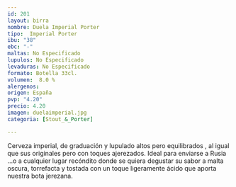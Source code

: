 ```yaml
---
id: 201
layout: birra
nombre: Duela Imperial Porter
tipo:  Imperial Porter
ibu: "38"
ebc: "-"
maltas: No Especificado
lupulos: No Especificado
levaduras: No Especificado
formato: Botella 33cl.
volumen:  8.0 %
alergenos: 
origen: España
pvp: "4.20"
precio: 4.20
imagen: duelaimperial.jpg
categoria: [Stout_&_Porter]

---
```

Cerveza imperial, de graduación y lupulado altos pero equilibrados , al igual que sus originales pero con toques ajerezados. Ideal para enviarse a Rusia …o a cualquier lugar recóndito donde se quiera degustar su sabor a malta oscura, torrefacta y tostada con un toque ligeramente ácido que aporta nuestra bota jerezana.